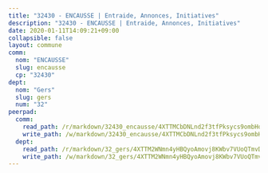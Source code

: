 ```yaml
---
title: "32430 - ENCAUSSE | Entraide, Annonces, Initiatives"
description: "32430 - ENCAUSSE | Entraide, Annonces, Initiatives"
date: 2020-01-11T14:09:21+09:00
collapsible: false
layout: commune
comm:
  nom: "ENCAUSSE"
  slug: encausse
  cp: "32430"
dept:
  nom: "Gers"
  slug: gers
  num: "32"
peerpad:
  comm:
    read_path: /r/markdown/32430_encausse/4XTTMCbDNLnd2f3tfPksycs9ombHqUiXbyQ3QWNiaoQXT15Ck
    write_path: /w/markdown/32430_encausse/4XTTMCbDNLnd2f3tfPksycs9ombHqUiXbyQ3QWNiaoQXT15Ck-K3TgUpZnaaeSP53s1CCkRGLyGwMzqF6Q3TgQ5kFfMAjGjdESPaQQYmCHZEV8smuWzZz5FDSWDiNgRcd6Pis1qTxU245nXTWTxTt9YZ2h6HUn75qEvnfYg55Uw994cmj3hksCJ47z
  dept:
    read_path: /r/markdown/32_gers/4XTTM2WNmn4yHBQyoAmovj8KWbv7VUoQTmvDpdT3o124AgWEe
    write_path: /w/markdown/32_gers/4XTTM2WNmn4yHBQyoAmovj8KWbv7VUoQTmvDpdT3o124AgWEe-K3TgUpYJfQLfW5uoLbdwErZNx29AEkCAso1EvCZzqaD3z7aQWWvGchjPJifpsj2b2MrnxAXUWCQXyv6K9rEMDPiEmuqTRE8ziuYLh1MUbtQUwwoYxV2abqSdJr66fFRHJZtY62y8
---
```


